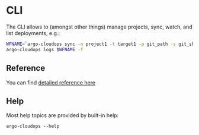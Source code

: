 # CLI

The CLI allows to (amongst other things) manage projects, sync, watch, and list deployments, e.g.: 

```sh
WFNAME=`argo-cloudops sync -n project1 -t target1 -p git_path -s git_sha`
argo-cloudops logs $WFNAME -f    
```   

## Reference

You can find [detailed reference here](/cli/argo-cloudops)

## Help

Most help topics are provided by built-in help:

```
argo-cloudops --help
```